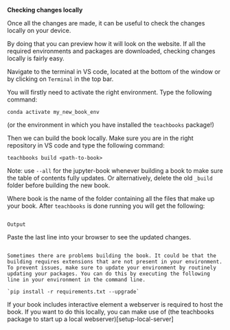 **Checking changes locally**

Once all the changes are made, it can be useful to check the changes locally on your device.
     
By doing that you can preview how it will look on the website. If all the required environments and packages are downloaded, checking changes locally is fairly easy. 

Navigate to the terminal in VS code, located at the bottom of the window or by clicking on `Terminal` in the top bar.

You will firstly need to activate the right environment. Type the following command:

```
conda activate my_new_book_env
```

(or the environment in which you have installed the `teachbooks` package!)

Then we can build the book locally. Make sure you are in the right repository in VS code and type the following command:

```
teachbooks build <path-to-book>
```

Note: use `--all` for the jupyter-book whenever building a book to make sure the table of contents fully updates. Or alternatively, delete the old `_build` folder before building the new book.

Where book is the name of the folder containing all the files that make up your book. After `teachbooks` is done running you will get the following:

```{figure} ../figures/buildbook.PNG

Output
```
Paste the last line into your browser to see the updated changes. 

```{Note} 

Sometimes there are problems building the book. It could be that the building requires extensions that are not present in your environment. To prevent issues, make sure to update your environment by routinely updating your packages. You can do this by executing the following line in your environment in the command line.

`pip install -r requirements.txt --upgrade`

```

If your book includes interactive element a webserver is required to host the book. If you want to do this locally, you can make use of (the teachbooks package to start up a local webserver)[setup-local-server]